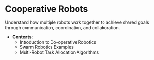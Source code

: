 # Cooperative Robots

Understand how multiple robots work together to achieve shared goals through communication, coordination, and collaboration.

- **Contents**:
  - Introduction to Co-operative Robotics
  - Swarm Robotics Examples
  - Multi-Robot Task Allocation Algorithms
